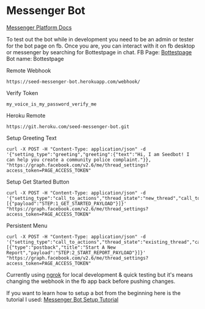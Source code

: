 # Messenger Bot

[Messenger Platform Docs](https://developers.facebook.com/docs/messenger-platform/complete-guide)

To test out the bot while in development you need to be an admin or tester for the bot page on fb. Once you are, you can interact with it on fb desktop or messenger by searching for Bottestpage in chat.
FB Page: [Bottestpage](https://www.facebook.com/Bottestpage-336372346703232/)
Bot name: Bottestpage

Remote Webhook
```
https://seed-messenger-bot.herokuapp.com/webhook/
```

Verify Token
```
my_voice_is_my_password_verify_me
```

Heroku Remote
```
https://git.heroku.com/seed-messenger-bot.git
```

Setup Greeting Text
```
curl -X POST -H "Content-Type: application/json" -d '{"setting_type":"greeting","greeting":{"text":"Hi, I am Seedbot! I can help you create a community police complaint."}}, "https://graph.facebook.com/v2.6/me/thread_settings?access_token=PAGE_ACCESS_TOKEN"
```

Setup Get Started Button

```
curl -X POST -H "Content-Type: application/json" -d '{"setting_type":"call_to_actions","thread_state":"new_thread","call_to_actions":[{"payload":"STEP:1_GET_STARTED_PAYLOAD"}]}' "https://graph.facebook.com/v2.6/me/thread_settings?access_token=PAGE_ACCESS_TOKEN"
```

Persistent Menu

```
curl -X POST -H "Content-Type: application/json" -d '{"setting_type":"call_to_actions","thread_state":"existing_thread","call_to_actions":[{"type":"postback","title":"Start A New Report","payload":"STEP:2_START_REPORT_PAYLOAD"}]}' "https://graph.facebook.com/v2.6/me/thread_settings?access_token=PAGE_ACCESS_TOKEN"
```

Currently using [ngrok](https://ngrok.com/) for local development & quick testing but it's means changing the webhook in the fb app back before pushing changes.

If you want to learn how to setup a bot from the beginning here is the tutorial I used: [Messenger Bot Setup Tutorial](https://github.com/jw84/messenger-bot-tutorial)
